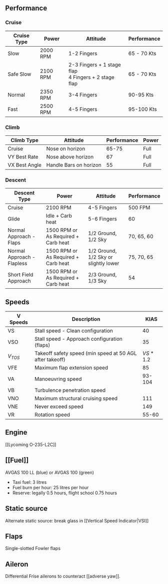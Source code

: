 ## Performance
### Cruise

| Cruise Type | Power    | Attitude                                               | Performance |
| ----------- | -------- | ------------------------------------------------------ | ----------- |
| Slow        | 2000 RPM | 1-2 Fingers                                            | 65 - 70 Kts |
| Safe Slow   | 2100 RPM | 2-3 Fingers + 1 stage flap<br>4 Fingers + 2 stage flap | 65 - 70 Kts |
| Normal      | 2350 RPM | 3-4 Fingers                                            | 90-95 Kts   |
| Fast        | 2500 RPM | 4-5 Fingers                                            | 95-100 Kts  |
### Climb

| Climb Type    | Attitude               | Performance | Power |
| ------------- | ---------------------- | ----------- | ----- |
| Cruise        | Nose on horizon        | 65-75       | Full  |
| VY Best Rate  | Nose above horizon     | 67          | Full  |
| VX Best Angle | Handle Bars on horizon | 55          | Full  |
### Descent

| Descent Type               | Power                               | Attitude                                  | Performance |
| -------------------------- | ----------------------------------- | ----------------------------------------- | ----------- |
| Cruise                     | 2100 RPM                            | 4-5 Fingers                               | 500 FPM     |
| Glide                      | Idle + Carb heat                    | 5-6 Fingers                               | 60          |
| Normal Approach - Flaps    | 1500 RPM or As Required + Carb heat | $1/2$ Ground, $1/2$ Sky                   | 70, 65, 60  |
| Normal Approach - Flapless | 1500 RPM or As Required + Carb heat | $1/2$ Ground, $1/2$ Sky or slightly lower | 75, 70, 65  |
| Short Field Approach       | 1500 RPM or As Required + Carb heat | $2/3$ Ground, $1/3$ Sky                   | 54          |
## Speeds

| V Speeds  | Description                                              | KIAS     |
| --------- | -------------------------------------------------------- | -------- |
| VS        | Stall speed - Clean configuration                        | 40       |
| VSO       | Stall speed - Approach configuration (flaps)             | 35       |
| $V_{TOS}$ | Takeoff safety speed (min speed at 50 AGL after takeoff) | $VS*1.2$ |
| VFE       | Maximum flap extension speed                             | 85       |
| VA        | Manoeuvring speed                                        | 93-104   |
| VB        | Turbulence penetration speed                             |          |
| VNO       | Maximum structural cruising speed                        | 111      |
| VNE       | Never exceed speed                                       | 149      |
| VR        | Rotation speed                                           | 55-60    |

## Engine
[[Lycoming O-235-L2C]]

## [[Fuel]]
AVGAS 100 LL (blue) or AVGAS 100 (green)

- Taxi fuel: 3 litres
- Fuel burn per hour: 25 litres per hour
- Reserve: legally 0.5 hours, flight school 0.75 hours

## Static source
Alternate static source: break glass in [[Vertical Speed Indicator|VSI]]

## Flaps
Single-slotted Fowler flaps

## Aileron
Differential Frise ailerons to counteract [[adverse yaw]].
